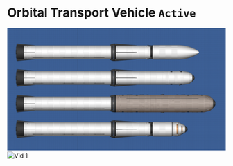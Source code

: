 # Orbital Transport Vehicle `Active`

![Main Variants](../../../assets/Screenshot_20241224_154237.png)
![Vid 1](../../assets/Screenshot_20241231_223054.png)
